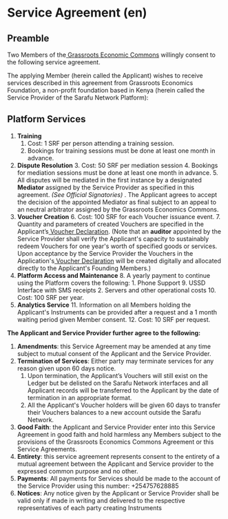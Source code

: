 

# **Service Agreement (en)**


## **Preamble**

Two Members of the[ Grassroots Economic Commons](https://docs.grassecon.org/legal/agreement/) willingly consent to the following service agreement.

The applying Member (herein called the Applicant) wishes to receive services described in this agreement from Grassroots Economics Foundation, a non-profit foundation based in Kenya (herein called the Service Provider of the Sarafu Network Platform):


## **Platform Services**



1. **Training**
    1. Cost: 1 SRF per person attending a training session.
    2. Bookings for training sessions must be done at least one month in advance.
2. **Dispute Resolution**
    3. Cost: 50 SRF per mediation session
    4. Bookings for mediation sessions must be done at least one month in advance.
    5. All disputes will be mediated in the first instance by a designated **Mediator** assigned by the Service Provider as specified in this agreement. _(See Official Signatories)_ . The Applicant agrees to accept the decision of the appointed Mediator as final subject to an appeal to an neutral arbitrator assigned by the Grassroots Economics Commons.
3. **Voucher Creation**
    6. Cost: 100 SRF for each Voucher issuance event.
    7. Quantity and parameters of created Vouchers are specified in the Applicant’s[ Voucher Declaration](https://docs.grassecon.org/legal/voucher/). (Note that an **auditor** appointed by the Service Provider shall verify the Applicant's capacity to sustainably redeem Vouchers for one year's worth of specified goods or services. Upon acceptance by the Service Provider the Vouchers in the Application's[ Voucher Declaration](https://docs.grassecon.org/legal/voucher/) will be created digitally and allocated directly to the Applicant's Founding Members.)
4. **Platform Access and Maintenance**
    8. A yearly payment to continue using the Platform covers the following:
        1. Phone Support
    9. USSD Interface with SMS receipts
        2. Servers and other operational costs
    10. Cost: 100 SRF per year.
5. **Analytics Service**
    11. Information on all Members holding the Applicant's Instruments can be provided after a request and a 1 month waiting period given Member consent.
    12. Cost: 10 SRF per request.

**The Applicant and Service Provider further agree to the following:**



1. **Amendments**: this Service Agreement may be amended at any time subject to mutual consent of the Applicant and the Service Provider.
2. **Termination of Services**: Either party may terminate services for any reason given upon 60 days notice.
    1. Upon termination, the Applicant’s Vouchers will still exist on the Ledger but be delisted on the Sarafu Network interfaces and all Applicant records will be transferred to the Applicant by the date of termination in an appropriate format.
    2. All the Applicant's Voucher holders will be given 60 days to transfer their Vouchers balances to a new account outside the Sarafu Network.
3. **Good Faith**: the Applicant and Service Provider enter into this Service Agreement in good faith and hold harmless any Members subject to the provisions of the Grassroots Economics Commons Agreement or this Service Agreements.
4. **Entirety**: this service agreement represents consent to the entirety of a mutual agreement between the Applicant and Service provider to the expressed common purpose and no other.
5. **Payments**: All payments for Services should be made to the account of the Service Provider using this number: +254757628885
6. **Notices**: Any notice given by the Applicant or Service Provider shall be valid only if made in writing and delivered to the respective representatives of each party creating Instruments
